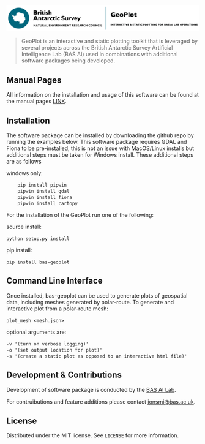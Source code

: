 ![](logo.jpg)
<!-- ![Version][version] ![Downloads][downloads] -->

>GeoPlot is an interactive and static plotting toolkit that is leveraged by several projects across the British Antarctic Survey Artificial Intelligence Lab (BAS AI) used in combinations with additional software packages being developed. 

## Manual Pages

All information on the installation and usage of this software can be found at the manual pages [LINK](https://github.com/antarctica/GeoPlot/wiki).

## Installation
The software package can be installed by downloading the github repo by running the examples below. This software package requires GDAL and Fiona to be pre-installed, this is not an issue with MacOS/Linux installs but additional steps must be taken for Windows install. These additional steps are as follows

windows only:
```
    pip install pipwin
    pipwin install gdal
    pipwin install fiona
    pipwin install cartopy
```

For the installation of the GeoPlot run one of the following:

source install:
```
python setup.py install
```

pip install:
```
pip install bas-geoplot
```

## Command Line Interface

Once installed, bas-geoplot can be used to generate plots of geospatial data, including meshes generated by polar-route. To generate and interactive plot from a polar-route mesh:

```
plot_mesh <mesh.json>
```
optional arguments are:
```
-v '(turn on verbose logging)'
-o '(set output location for plot)'
-s '(create a static plot as opposed to an interactive html file)'
```

## Development & Contributions
Development of software package is conducted by the [BAS AI Lab](https://www.bas.ac.uk/team/science-teams/ai-lab/).

For contruibutions and feature additions please contact [jonsmi@bas.ac.uk](jonsmi@bas.ac.uk).


## License
Distributed under the MIT license. See ``LICENSE`` for more information.

[version]: https://img.shields.io/GeoPlot/v/datadog-metrics.svg?style=flat-square
[downloads]: https://img.shields.io/GeoPlot/dm/datadog-metrics.svg?style=flat-square